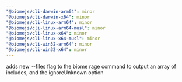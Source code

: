 ```yaml
---
"@biomejs/cli-darwin-arm64": minor
"@biomejs/cli-darwin-x64": minor
"@biomejs/cli-linux-arm64": minor
"@biomejs/cli-linux-arm64-musl": minor
"@biomejs/cli-linux-x64": minor
"@biomejs/cli-linux-x64-musl": minor
"@biomejs/cli-win32-arm64": minor
"@biomejs/cli-win32-x64": minor
---
```


adds new --files flag to the biome rage command to output an array of includes, and the ignoreUnknown option
